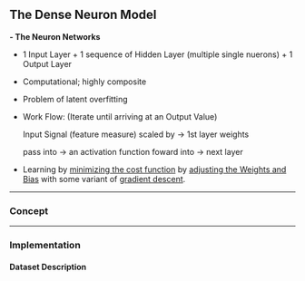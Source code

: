 ## The Dense Neuron Model

**- The Neuron Networks**
* 1 Input Layer + 1 sequence of Hidden Layer (multiple single nuerons) + 1 Output Layer
* Computational; highly composite
* Problem of latent overfitting
* Work Flow: (Iterate until arriving at an Output Value)

    Input Signal (feature measure) scaled by $\to$ 1st layer weights
    
    pass into $\to$ an activation function foward into $\to$ next layer
* Learning by <ins>minimizing the cost function</ins> by <ins>adjusting the Weights and Bias</ins> with some variant of <ins>gradient descent</ins>.
   


---
### **Concept**



---

### **Implementation**

#### **Dataset Description**